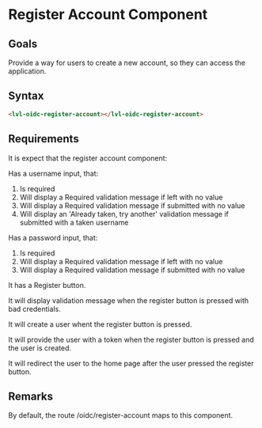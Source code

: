 ﻿# Register Account Component

## Goals
Provide a way for users to create a new account, so they can access the application.



## Syntax
```html
<lvl-oidc-register-account></lvl-oidc-register-account>
```



## Requirements
It is expect that the register account component:

Has a username input, that:
1. Is required
2. Will display a Required validation message if left with no value
3. Will display a Required validation message if submitted with no value
4. Will display an 'Already taken, try another' validation message if submitted with a taken username


Has a password input, that:
1. Is required
2. Will display a Required validation message if left with no value
3. Will display a Required validation message if submitted with no value


It has a Register button.


It will display validation message when the register button is pressed with bad credentials.


It will create a user whent the register button is pressed.


It will provide the user with a token when the register button is pressed and the user is created.


It will redirect the user to the home page after the user pressed the register button.



## Remarks
By default, the route /oidc/register-account maps to this component.